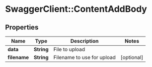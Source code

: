# SwaggerClient::ContentAddBody

## Properties
Name | Type | Description | Notes
------------ | ------------- | ------------- | -------------
**data** | **String** | File to upload | 
**filename** | **String** | Filename to use for upload | [optional] 

